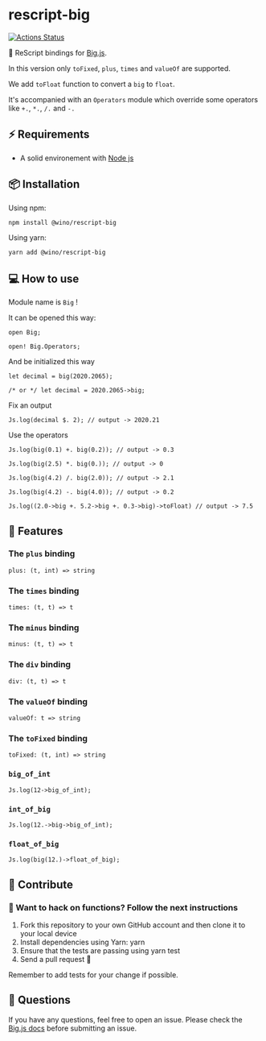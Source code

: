 # rescript-big

[![Actions Status](https://github.com/winoteam/rescript-big/workflows/rescript-big-test-suite/badge.svg)](https://github.com/winoteam/rescript-big/actions)

🎡 ReScript bindings for [Big.js](https://github.com/MikeMcl/big.js/).

In this version only `toFixed`, `plus`, `times` and `valueOf` are supported.

We add `toFloat` function to convert a `big` to `float`.

It's accompanied with an `Operators` module which override some operators like `+.`, `*.`, `/.` and `-.`

## ⚡️ Requirements

- A solid environement with [Node js](https://nodejs.org/en/)

## 📦 Installation

Using npm:

```bash
npm install @wino/rescript-big
```

Using yarn:

```bash
yarn add @wino/rescript-big
```

## 💻 How to use

Module name is `Big` !

It can be opened this way:

```rei
open Big;

open! Big.Operators;
```

And be initialized this way

```rei
let decimal = big(2020.2065);

/* or */ let decimal = 2020.2065->big;
```

Fix an output

```rei
Js.log(decimal $. 2); // output -> 2020.21
```

Use the operators

```rei
Js.log(big(0.1) +. big(0.2)); // output -> 0.3

Js.log(big(2.5) *. big(0.)); // output -> 0

Js.log(big(4.2) /. big(2.0)); // output -> 2.1

Js.log(big(4.2) -. big(4.0)); // output -> 0.2

Js.log((2.0->big +. 5.2->big +. 0.3->big)->toFloat) // output -> 7.5
```

## 🌈 Features

### The `plus` binding

```rei
plus: (t, int) => string
```

### The `times` binding

```rei
times: (t, t) => t
```

### The `minus` binding

```rei
minus: (t, t) => t
```

### The `div` binding

```rei
div: (t, t) => t
```

### The `valueOf` binding

```rei
valueOf: t => string
```

### The `toFixed` binding

```rei
toFixed: (t, int) => string
```

### `big_of_int`

```rei
Js.log(12->big_of_int);
```

### `int_of_big`

```rei
Js.log(12.->big->big_of_int);
```

### `float_of_big`

```rei
Js.log(big(12.)->float_of_big);
```

## 🕺 Contribute

### 🚀 Want to hack on functions? Follow the next instructions

1. Fork this repository to your own GitHub account and then clone it to your local device
2. Install dependencies using Yarn: yarn
3. Ensure that the tests are passing using yarn test
4. Send a pull request 🙌

Remember to add tests for your change if possible.

## 👋 Questions

If you have any questions, feel free to open an issue. Please check the [Big.js docs](https://github.com/MikeMcl/big.js/) before submitting an issue.
